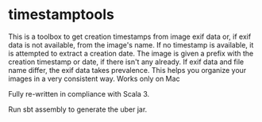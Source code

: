 # timestamptools

This is a toolbox to get creation timestamps from image exif data or, if exif data is not available, from the image's name. 
If no timestamp is available, it is attempted to extract a creation date. 
The image is given a prefix with the creation timestamp or date, if there isn't any already.
If exif data and file name differ, the exif data takes prevalence.
This helps you organize your images in a very consistent way.
Works only on Mac

Fully re-written in compliance with Scala 3.

Run sbt assembly to generate the uber jar.
